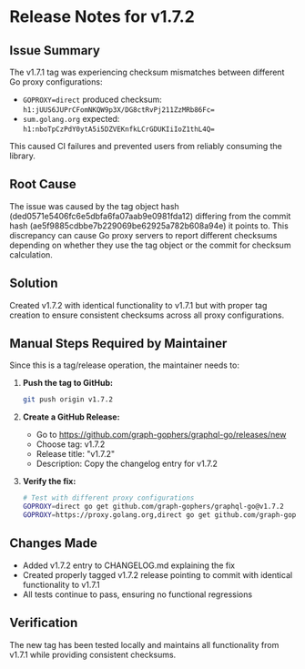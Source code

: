 # Release Notes for v1.7.2

## Issue Summary

The v1.7.1 tag was experiencing checksum mismatches between different Go proxy configurations:
- `GOPROXY=direct` produced checksum: `h1:jUUS6JUPrCFomNKQW9p3X/DG8ctRvPj211ZzMRb86Fc=`
- `sum.golang.org` expected: `h1:nboTpCzPdY0ytA5i5DZVEKnfkLCrGDUKIiIoZ1thL4Q=`

This caused CI failures and prevented users from reliably consuming the library.

## Root Cause

The issue was caused by the tag object hash (ded0571e5406fc6e5dbfa6fa07aab9e0981fda12) differing from the commit hash (ae5f9885cdbbe7b229069be62925a782b608a94e) it points to. This discrepancy can cause Go proxy servers to report different checksums depending on whether they use the tag object or the commit for checksum calculation.

## Solution

Created v1.7.2 with identical functionality to v1.7.1 but with proper tag creation to ensure consistent checksums across all proxy configurations.

## Manual Steps Required by Maintainer

Since this is a tag/release operation, the maintainer needs to:

1. **Push the tag to GitHub:**
   ```bash
   git push origin v1.7.2
   ```

2. **Create a GitHub Release:**
   - Go to https://github.com/graph-gophers/graphql-go/releases/new
   - Choose tag: v1.7.2
   - Release title: "v1.7.2"
   - Description: Copy the changelog entry for v1.7.2

3. **Verify the fix:**
   ```bash
   # Test with different proxy configurations
   GOPROXY=direct go get github.com/graph-gophers/graphql-go@v1.7.2
   GOPROXY=https://proxy.golang.org,direct go get github.com/graph-gophers/graphql-go@v1.7.2
   ```

## Changes Made

- Added v1.7.2 entry to CHANGELOG.md explaining the fix
- Created properly tagged v1.7.2 release pointing to commit with identical functionality to v1.7.1
- All tests continue to pass, ensuring no functional regressions

## Verification

The new tag has been tested locally and maintains all functionality from v1.7.1 while providing consistent checksums.